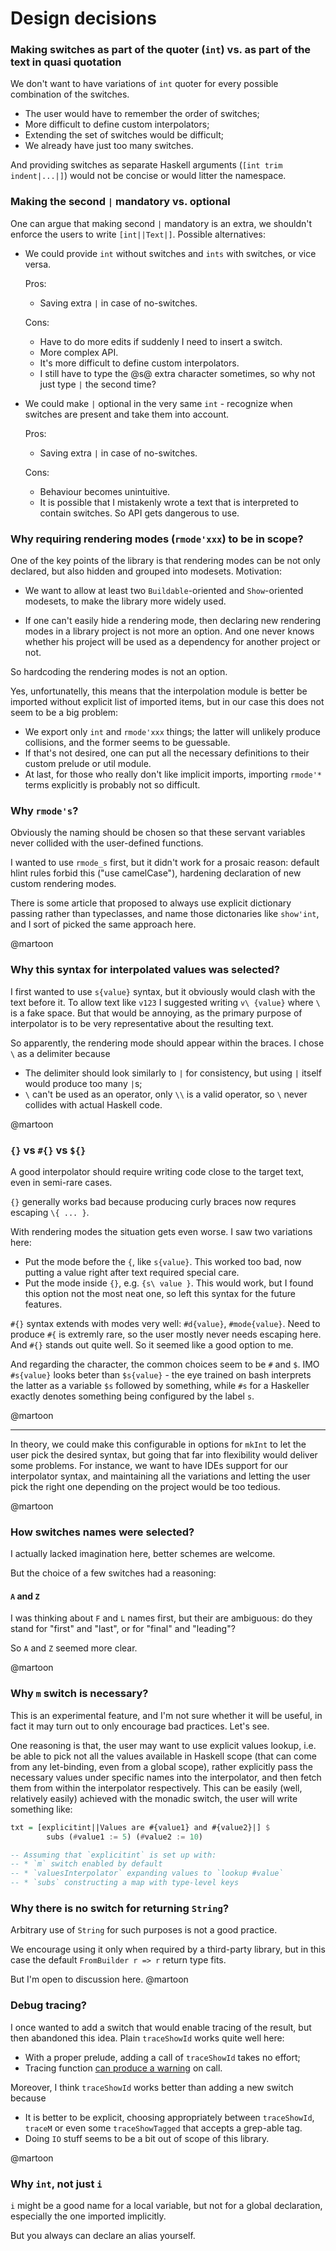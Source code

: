 <!--
-- SPDX-FileCopyrightText: 2022 Serokell <https://serokell.io/>
--
-- SPDX-License-Identifier: MPL-2.0
-->

# Design decisions

### Making switches as part of the quoter (`int`) vs. as part of the text in quasi quotation

We don't want to have variations of `int` quoter for every possible combination of the switches.

- The user would have to remember the order of switches;
- More difficult to define custom interpolators;
- Extending the set of switches would be difficult;
- We already have just too many switches.

And providing switches as separate Haskell arguments (`[int trim indent|...|]`) would not be concise or would litter the namespace.

### Making the second `|` mandatory vs. optional

One can argue that making second `|` mandatory is an extra, we shouldn't enforce the users
to write `[int||Text|]`. Possible alternatives:

- We could provide `int` without switches and `ints` with switches, or vice versa.

  Pros:

  - Saving extra `|` in case of no-switches.

  Cons:

  - Have to do more edits if suddenly I need to insert a switch.
  - More complex API.
  - It's more difficult to define custom interpolators.
  - I still have to type the @s@ extra character sometimes, so why not just type `|` the second time?

- We could make `|` optional in the very same `int` - recognize when switches are
  present and take them into account.

  Pros:

  - Saving extra `|` in case of no-switches.

  Cons:

  - Behaviour becomes unintuitive.
  - It is possible that I mistakenly wrote a text that is interpreted to contain switches.
    So API gets dangerous to use.

### Why requiring rendering modes (`rmode'xxx`) to be in scope?

One of the key points of the library is that rendering modes can be not only declared, but also hidden and grouped into modesets. Motivation:
- We want to allow at least two `Buildable`-oriented and `Show`-oriented modesets, to make the library more widely used.
* If one can't easily hide a rendering mode, then declaring new rendering modes in a library project is not more an option. And one never knows whether his project will be used as a dependency for another project or not.

So hardcoding the rendering modes is not an option.

Yes, unfortunatelly, this means that the interpolation module is better be imported without explicit list of imported items, but in our case this does not seem to be a big problem:
* We export only `int` and `rmode'xxx` things; the latter will unlikely produce collisions, and the former seems to be guessable.
* If that's not desired, one can put all the necessary definitions to their custom prelude or util module.
* At last, for those who really don't like implicit imports, importing `rmode'*` terms explicitly is probably not so difficult.

### Why `rmode's`?

Obviously the naming should be chosen so that these servant variables never collided with the user-defined functions.

I wanted to use `rmode_s` first, but it didn't work for a prosaic reason: default hlint rules forbid this ("use camelCase"),
hardening declaration of new custom rendering modes.

There is some article that proposed to always use explicit dictionary passing rather than typeclasses,
and name those dictonaries like `show'int`, and I sort of picked the same approach here.

@martoon

### Why this syntax for interpolated values was selected?

I first wanted to use `s{value}` syntax, but it obviously would clash with the text before it.
To allow text like `v123` I suggested writing `v\ {value}` where `\ ` is a fake space.
But that would be annoying, as the primary purpose of interpolator is to be very representative about the resulting text.

So apparently, the rendering mode should appear within the braces.
I chose `\` as a delimiter because
- The delimiter should look similarly to `|` for consistency, but using `|` itself would produce too many `|`s;
- `\` can't be used as an operator, only `\\` is a valid operator, so `\` never collides with actual Haskell code.

@martoon

### `{}` vs `#{}` vs `${}`

A good interpolator should require writing code close to the target text, even in semi-rare cases.

`{}` generally works bad because producing curly braces now requres escaping `\{ ... }`.

With rendering modes the situation gets even worse. I saw two variations here:
- Put the mode before the `{`, like `s{value}`. This worked too bad, now putting a value right after text required special care.
- Put the mode inside `{}`, e.g. `{s\ value }`. This would work, but I found this option not the most neat one, so left this syntax for the future features.

`#{}` syntax extends with modes very well: `#d{value}`, `#mode{value}`.
Need to produce `#{` is extremly rare, so the user mostly never needs escaping here.
And `#{}` stands out quite well. So it seemed like a good option to me.

And regarding the character, the common choices seem to be `#` and `$`.
IMO `#s{value}` looks beter than `$s{value}` - the eye trained on bash interprets the latter as a variable `$s` followed by something, while `#s` for a Haskeller exactly denotes something being configured by the label `s`.

@martoon

---

In theory, we could make this configurable in options for `mkInt` to let the user pick the desired syntax, but going that far into flexibility would deliver some problems. For instance, we want to have IDEs support for our interpolator syntax, and maintaining all the variations and letting the user pick the right one depending on the project would be too tedious.

@martoon

### How switches names were selected?

I actually lacked imagination here, better schemes are welcome.

But the choice of a few switches had a reasoning:

#### `A` and `Z`

I was thinking about `F` and `L` names first, but their are ambiguous: do they stand for "first" and "last", or for "final" and "leading"?

So `A` and `Z` seemed more clear.

@martoon

### Why `m` switch is necessary?

This is an experimental feature, and I'm not sure whether it will be useful, in fact it may turn out to only encourage bad practices.
Let's see.

One reasoning is that, the user may want to use explicit values lookup, i.e. be able to pick not all the values available in Haskell scope (that can come from any let-binding, even from a global scope), rather explicitly pass the necessary values under specific names into the interpolator, and then fetch them from within the interpolator respectively. This can be easily (well, relatively easily) achieved with the monadic switch, the user will write something like:
```hs
txt = [explicitint||Values are #{value1} and #{value2}|] $
        subs (#value1 := 5) (#value2 := 10)

-- Assuming that `explicitint` is set up with:
-- * `m` switch enabled by default
-- * `valuesInterpolator` expanding values to `lookup #value`
-- * `subs` constructing a map with type-level keys
```

### Why there is no switch for returning `String`?

Arbitrary use of `String` for such purposes is not a good practice.

We encourage using it only when required by a third-party library, but in this case
the default `FromBuilder r => r` return type fits.

But I'm open to discussion here. @martoon

### Debug tracing?

I once wanted to add a switch that would enable tracing of the result, but then abandoned this idea.
Plain `traceShowId` works quite well here:
- With a proper prelude, adding a call of `traceShowId` takes no effort;
- Tracing function [can produce a warning](https://hackage.haskell.org/package/universum-1.7.2/docs/Universum-Debug.html#v:trace) on call.

Moreover, I think `traceShowId` works better than adding a new switch because
- It is better to be explicit, choosing appropriately between `traceShowId`, `traceM` or even
  some `traceShowTagged` that accepts a grep-able tag.
- Doing `IO` stuff seems to be a bit out of scope of this library.

@martoon

### Why `int`, not just `i`

`i` might be a good name for a local variable, but not for a global declaration, especially the one imported implicitly.

But you always can declare an alias yourself.
